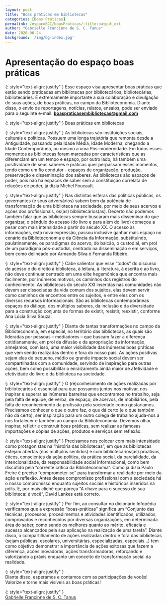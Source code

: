 ```yaml
---
layout: post
title: "Boas práticas em bibliotecas"
categories: [Boas Práticas]
permalink: /espacoBCI/boasPraticas/:title:output_ext
author: "Gabrielle Francinne de S. C. Tanus"
date: 2020-06-24
background: '/img/bg-index.jpg'
---
```

# Apresentação do espaço boas práticas

{: style="text-align: justify" }
Esse espaço visa apresentar boas práticas que estão sendo praticadas em bibliotecas por bibliotecários, bibliotecárias, bibliotecáries. É extremamente importante a sua colaboração e divulgação de suas ações, de boas práticas, no campo da Biblioteconomia. Diante disso, o envio de reportagens, notícias, relatos, ensaios, pode ser enviado para o seguinte e-mail: **boaspraticasembibliotecas@gmail.com**

{: style="text-align: justify" }
Boas práticas em bibliotecas

{: style="text-align: justify" }
As bibliotecas são instituições sociais, culturais e políticas. Possuem uma longa trajetória que remonta desde a Antiguidade, passando pela Idade Média, Idade Moderna, chegando a Idade Contemporânea, ou mesmo a uma Pós-modernidade. Em todos esses momentos as bibliotecas foram marcadas por características que as diferenciam em um tempo e espaço, por outro lado, há também uma positividade de seus saberes e práticas quer perpassam esses momentos, tendo como um fio condutor - espaços de organização, produção, preservação e disseminação dos saberes. As bibliotecas são espaços de poder, pois não há espaços de saber sem a constituição correlata de relações de poder, já dizia Michel Foucault. 

{: style="text-align: justify" }
Nas distintas esferas das políticas públicas, os governantes (e seus adversários) sabem bem da potência de transformação de uma biblioteca na sociedade, por meio de seus acervos e ações dos profissionais, os(as) bibliotecários(as). Decerto não podemos também falar que as bibliotecas sempre buscaram mais disseminar do que organizar, o pêndulo do acesso (do livro e para além do livro) começou a pesar com mais intensidade a partir do século XX. O acesso às informações, esta nova expressão, passou inclusive ganhar mais espaço no cenário da Biblioteconomia e da Ciência da Informação, substituindo, paulatinamente, os paradigmas do acervo, do balcão, o custodial, em prol de um paradigma pós-custodial, centrado na disseminação e em serviços, bem como delineado por Armando Silva e Fernanda Ribeiro. 

{: style="text-align: justify" }
Cabe salientar que esse “todos” do discurso do acesso e do direito à biblioteca, à leitura, à literatura, à escrita e ao livro, não deve continuar centrado em uma elite hegemônica que encontra mais facilmente, por inúmeros motivos, os caminhos dos registros do conhecimento. As bibliotecas do século XXI inseridas nas comunidades não devem ser dissociadas da vida comum dos sujeitos, elas devem servir como caminhos de encontros entre os sujeitos, e entre eles com os diversos recursos informacionais. São as bibliotecas contemporâneas espaços do diálogo, dos múltiplos saberes, da inclusão e da diversidade para a construção conjunta de formas de existir, resistir, reexistir, conforme Ana Lúcia Silva Souza. 

{: style="text-align: justify" }
Diante de tantas transformações no campo da Biblioteconomia, em especial, no território das bibliotecas, as quais são lideradas por pessoas – mediadores – que buscam fazer a diferença cotidianamente, em prol da difusão e da apropriação da informação, almejamos, com isso, uma maior visibilidade das inúmeras boas práticas que vem sendo realizadas dentro e fora do nosso país. As ações positivas sejam elas de pequeno, médio ou grande impacto social devem ser compartilhadas com a comunidade, servindo de inspiração para outras ações, bem como possibilitar o enraizamento ainda maior de afetividade e efetividade do livro e da biblioteca na sociedade. 

{: style="text-align: justify" }
O (re)conhecimento de ações realizadas por bibliotecários é essencial para que possamos juntos nos motivar, nos inspirar e superar as inúmeras barreiras que encontramos no trabalho, seja pela falta de equipe, de verba, de espaço, de acervos, de mobiliários, pela falta de reconhecimento da profissão pela sociedade como gostaríamos. Precisamos conhecer o que o outro faz, o que dá certo (e o que também não dá certo), ser inspiração para um outro colega de trabalho ajuda-nos a nos fortalecer e também ao campo da Biblioteconomia. Devemos olhar, inspirar, refletir e construir boas práticas, sem realizar as famosas importações e cópias de ações, produtos e serviços sem reflexão. 

{: style="text-align: justify" }
Precisamos nos colocar com mais intensidade como protagonistas na “história das bibliotecas”, em que as bibliotecas estejam abertas (nos múltiplos sentidos) e com bibliotecários(as) proativos, éticos, conscientes da ação política, da prática social, da parcialidade, da intencionalidade, da responsabilidade social informacional, como bem discutido pela “corrente crítica da Biblioteconomia”. Como já dizia Paulo Freire é preciso “comprometer-se” para transformar a realidade por meio da ação e reflexão. Antes desse compromisso profissional com a sociedade há o nosso compromisso enquanto sujeitos sociais e históricos inseridos na pólis. E, por mais clichê que pareça “A chave para o sucesso de sua biblioteca: é você”, David Lankes está correto.

{: style="text-align: justify" }
Por fim, ao consultar no dicionário Infopédia verificamos que a expressão “boas-práticas” significa um “Conjunto das técnicas, processos, procedimentos e atividades identificados, utilizados, comprovados e reconhecidos por diversas organizações, em determinada área do saber, como sendo os melhores quanto ao mérito, eficácia e sucesso alcançados pela sua aplicação na realização de uma tarefa”. Diante disso, o compartilhamento de ações realizadas dentro e fora das bibliotecas (sejam públicas, escolares, universitárias, especializadas, especiais...) tem como objetivo demonstrar a importância de ações exitosas que fazem a diferença, ações inovadoras, ações transformadoras, reforçando e valorizando a práxis enquanto um conceito de transformação social da realidade. 

{: style="text-align: justify" }    
Diante disso, esperamos e contamos com as participações de vocês! Valorize e torne mais visíveis as boas práticas!

{: style="text-align: justify" }    
[Gabrielle Francinne de S. C. Tanus](http://lattes.cnpq.br/0229537475582012)
